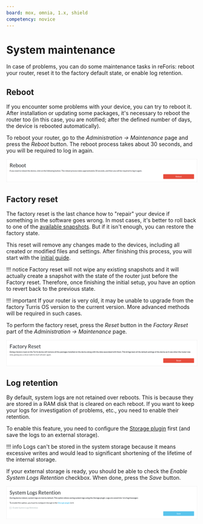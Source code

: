 ```yaml
---
board: mox, omnia, 1.x, shield
competency: novice
---
```


# System maintenance

In case of problems, you can do some maintenance tasks in reForis: reboot
your router, reset it to the factory default state, or enable log retention.

## Reboot

If you encounter some problems with your device, you can try to reboot it.
After installation or updating some packages, it's necessary to reboot the
router too (in this case, you are notified; after the defined number of days,
the device is rebooted automatically).

To reboot your router, go to the _Administration → Maintenance_ page and press
the _Reboot_ button. The reboot process takes about 30 seconds, and you will be
required to log in again.

![Reboot](reboot.png)

## Factory reset

The factory reset is the last chance how to "repair" your device if something
in the software goes wrong. In most cases, it's better to roll back to
one of the [available snapshots](../../snapshots/snapshots/). But if it isn't
enough, you can restore the factory state.

This reset will remove any changes made to the devices, including all created
or modified files and settings. After finishing this process, you will start
with the [initial guide](../../guide/).

!!! notice
    Factory reset will not wipe any existing snapshots and it will actually
    create a snapshot with the state of the router just before the Factory
    reset. Therefore, once finishing the initial setup, you have an option to
    revert back to the previous state.

!!! important
    If your router is very old, it may be unable to upgrade from the factory
    Turris OS version to the current version. More advanced methods will be
    required in such cases.

To perform the factory reset, press the _Reset_ button in the _Factory Reset_
part of the _Administration → Maintenance_ page.

![Factory Reset](factory.png)

## Log retention

By default, system logs are not retained over reboots. This is because they
are stored in a RAM disk that is cleared on each reboot. If you want to keep
your logs for investigation of problems, etc., you need to enable their
retention.

To enable this feature, you need to configure the [Storage plugin](../../storage-plugin/storage-plugin/)
first (and save the logs to an external storage).

!!! info
    Logs can't be stored in the system storage because it means excessive
    writes and would lead to significant shortening of the lifetime of the
    internal storage.

If your external storage is ready, you should be able to check the _Enable
System Logs Retention_ checkbox. When done, press the _Save_ button.

![System Logs Retention](log.png)
